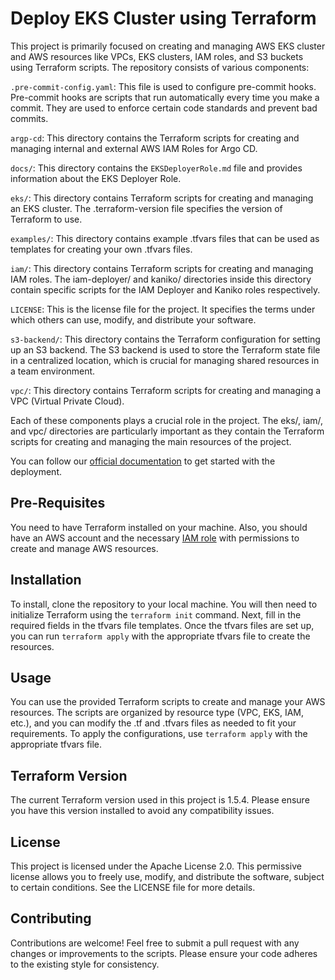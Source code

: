 # Deploy EKS Cluster using Terraform



This project is primarily focused on creating and managing AWS EKS cluster and AWS resources like VPCs, EKS clusters, IAM roles, and S3 buckets using Terraform scripts. The repository consists of various components:

`.pre-commit-config.yaml`: This file is used to configure pre-commit hooks. Pre-commit hooks are scripts that run automatically every time you make a commit. They are used to enforce certain code standards and prevent bad commits.

`argp-cd`: This directory contains the Terraform scripts for creating and managing internal and external AWS IAM Roles for Argo CD.

`docs/`: This directory contains the `EKSDeployerRole.md` file and provides information about the EKS Deployer Role.

`eks/`: This directory contains Terraform scripts for creating and managing an EKS cluster. The .terraform-version file specifies the version of Terraform to use.

`examples/`: This directory contains example .tfvars files that can be used as templates for creating your own .tfvars files.

`iam/`: This directory contains Terraform scripts for creating and managing IAM roles. The iam-deployer/ and kaniko/ directories inside this directory contain specific scripts for the IAM Deployer and Kaniko roles respectively.

`LICENSE`: This is the license file for the project. It specifies the terms under which others can use, modify, and distribute your software.

`s3-backend/`: This directory contains the Terraform configuration for setting up an S3 backend. The S3 backend is used to store the Terraform state file in a centralized location, which is crucial for managing shared resources in a team environment.

`vpc/`: This directory contains Terraform scripts for creating and managing a VPC (Virtual Private Cloud).

Each of these components plays a crucial role in the project. The eks/, iam/, and vpc/ directories are particularly important as they contain the Terraform scripts for creating and managing the main resources of the project.

You can follow our [official documentation](https://epam.github.io/edp-install/operator-guide/deploy-aws-eks/) to get started with the deployment.

## Pre-Requisites

You need to have Terraform installed on your machine. Also, you should have an AWS account and the necessary [IAM role](./docs/EKSDeployerRole.md) with permissions to create and manage AWS resources.

## Installation

To install, clone the repository to your local machine. You will then need to initialize Terraform using the `terraform init` command. Next, fill in the required fields in the tfvars file templates. Once the tfvars files are set up, you can run `terraform apply` with the appropriate tfvars file to create the resources.

## Usage

You can use the provided Terraform scripts to create and manage your AWS resources. The scripts are organized by resource type (VPC, EKS, IAM, etc.), and you can modify the .tf and .tfvars files as needed to fit your requirements. To apply the configurations, use `terraform apply` with the appropriate tfvars file.

## Terraform Version

The current Terraform version used in this project is 1.5.4. Please ensure you have this version installed to avoid any compatibility issues.

## License

This project is licensed under the Apache License 2.0. This permissive license allows you to freely use, modify, and distribute the software, subject to certain conditions. See the LICENSE file for more details.

## Contributing

Contributions are welcome! Feel free to submit a pull request with any changes or improvements to the scripts. Please ensure your code adheres to the existing style for consistency.
